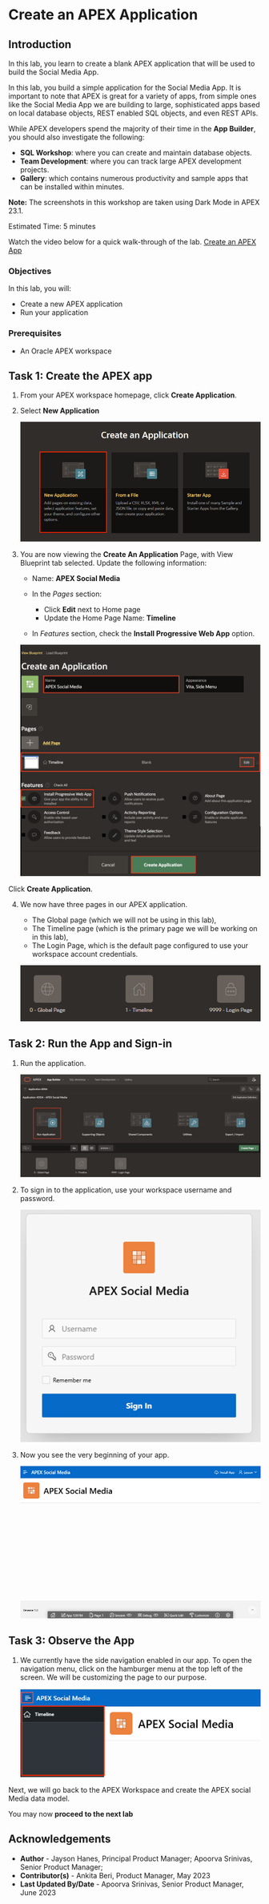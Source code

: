 # Create an APEX Application



## Introduction
In this lab, you learn to create a blank APEX application that will be used to build the Social Media App.

In this lab, you build a simple application for the Social Media App. It is important to note that APEX is great for a variety of apps, from simple ones like the Social Media App we are building to large, sophisticated apps based on local database objects, REST enabled SQL objects, and even REST APIs.

While APEX developers spend the majority of their time in the **App Builder**, you should also investigate the following:
- **SQL Workshop**: where you can create and maintain database objects.
- **Team Development**: where you can track large APEX development projects.
- **Gallery**: which contains numerous productivity and sample apps that can be installed within minutes.

**Note:** The screenshots in this workshop are taken using Dark Mode in APEX 23.1.

Estimated Time: 5 minutes

Watch the video below for a quick walk-through of the lab.
[Create an APEX App](videohub:1_a6bi2e62)

### Objectives

In this lab, you will:
- Create a new APEX application
- Run your application

### Prerequisites

- An Oracle APEX workspace

## Task 1: Create the APEX app

1. From your APEX workspace homepage, click **Create Application**.

2. Select **New Application**

    !["Create App options"](images/create-app.png "")

3. You are now viewing the **Create An Application** Page, with View
Blueprint tab selected. Update the following information:

    - Name: **APEX Social Media**

    - In the *Pages* section:
        - Click **Edit** next to Home page
        - Update the Home Page Name: **Timeline**

    - In *Features* section, check the **Install Progressive Web App** option.

    !["Create App wizard"](images/app-details.png "")

Click **Create Application**.

4. We now have three pages in our APEX application. 
    - The Global page (which we will not be using in this lab), 
    - The Timeline page (which is the primary page we will be working on in this lab), 
    - The Login Page, which is the default page configured to use your workspace account credentials.

    !["The pages in the app"](images/pages.png "")


## Task 2: Run the App and Sign-in

1. Run the application.

    ![Application home page](images/run-app.png "")

2. To sign in to the application, use your workspace username and password.

    ![Sign in page](images/sign-in.png "")

3. Now you see the very beginning of your app.

    ![First outlook of the app](images/app-running.png "")

## Task 3: Observe the App

1. We currently have the side navigation enabled in our app. To open the navigation menu, click on the hamburger menu at the top left of the screen. We will be customizing the page to our purpose.

   ![Navigation menu of the app](images/app-nav.png "")

Next, we will go back to the APEX Workspace and create the APEX social Media data model.

You may now **proceed to the next lab**

## Acknowledgements
 - **Author** - Jayson Hanes, Principal Product Manager; Apoorva Srinivas, Senior Product Manager;
 - **Contributor(s)** - Ankita Beri, Product Manager, May 2023
 - **Last Updated By/Date** - Apoorva Srinivas, Senior Product Manager, June 2023
